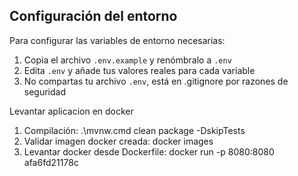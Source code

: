 ## Configuración del entorno

Para configurar las variables de entorno necesarias:

1. Copia el archivo `.env.example` y renómbralo a `.env`
2. Edita `.env` y añade tus valores reales para cada variable
3. No compartas tu archivo `.env`, está en .gitignore por razones de seguridad

Levantar aplicacion en docker
1. Compilación: .\mvnw.cmd clean package -DskipTests
2. Validar imagen docker creada: docker images
3. Levantar docker desde Dockerfile: docker run -p 8080:8080 afa6fd21178c